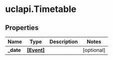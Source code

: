 # uclapi.Timetable

## Properties

Name | Type | Description | Notes
------------ | ------------- | ------------- | -------------
**_date** | [**[Event]**](Event.md) |  | [optional] 


